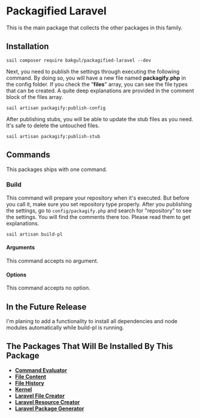 # Packagified Laravel
This is the main package that collects the other packages in this family.

## Installation
```
sail composer require bakgul/packagified-laravel --dev
```
Next, you need to publish the settings through executing the following command. By doing so, you will have a new file named **packagify.php** in the config folder. If you check the "**files**" array, you can see the file types that can be created. A quite deep explanations are provided in the comment block of the files array.
```
sail artisan packagify:publish-config
```
After publishing stubs, you will be able to update the stub files as you need. It's safe to delete the untouched files.
```
sail artisan packagify:publish-stub
```
## Commands
This packages ships with one command.

### Build
This command will prepare your repository when it's executed. But before you call it, make sure you set repository type properly. After you publishing the settings, go to ```config/packagify.php``` and search for "repository" to see the settings. You will find the comments there too. Please read them to get explanations.
```
sail artisan build-pl
```
#### Arguments
This command accepts no argument.

#### Options
This command accepts no option.

## In the Future Release
I'm planing to add a functionality to install all dependencies and node modules automatically while build-pl is running. 

## The Packages That Will Be Installed By This Package
+ **[Command Evaluator](https://github.com/bulentAkgul/command-evaluator)**
+ **[File Content](https://github.com/bulentAkgul/file-content)**
+ **[File History](https://github.com/bulentAkgul/file-history)**
+ **[Kernel](https://github.com/bulentAkgul/kernel)**
+ **[Laravel File Creator](https://github.com/bulentAkgul/laravel-file-creator)**
+ **[Laravel Resource Creator](https://github.com/bulentAkgul/laravel-resource-creator)**
+ **[Laravel Package Generator](https://github.com/bulentAkgul/laravel-package-generator)**